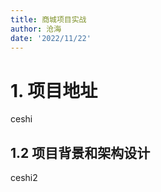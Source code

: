 ```yaml
---
title: 商城项目实战 
author: 沧海
date: '2022/11/22'
---
```

<LastUpdated />

# 1. 项目地址
ceshi 

## 1.2 项目背景和架构设计
ceshi2